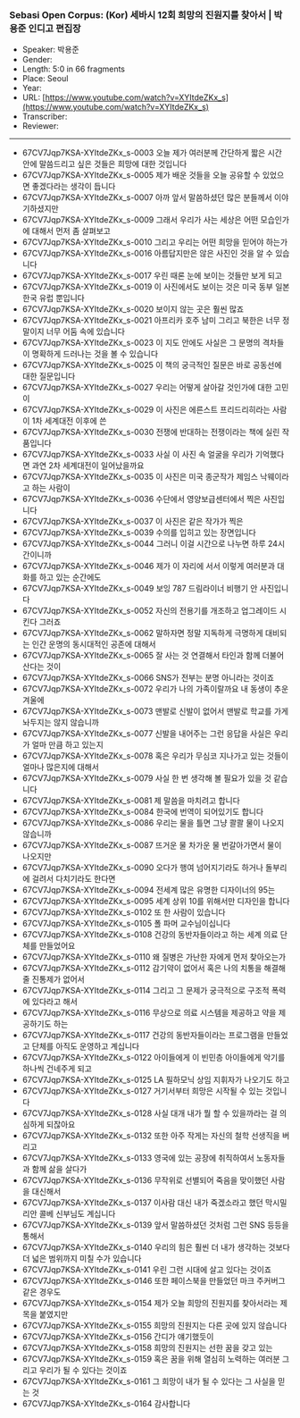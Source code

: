 ### Sebasi Open Corpus: (Kor) 세바시 12회 희망의 진원지를 찾아서 | 박용준 인디고 편집장

- Speaker: 박용준
- Gender: 
- Length: 5:0 in 66 fragments
- Place: Seoul
- Year: 
- URL: [https://www.youtube.com/watch?v=XYItdeZKx_s](https://www.youtube.com/watch?v=XYItdeZKx_s)
- Transcriber: 
- Reviewer: 

---

- 67CV7Jqp7KSA-XYItdeZKx_s-0003 오늘 제가 여러분께 간단하게 짧은 시간 안에 말씀드리고 싶은 것들은 희망에 대한 것입니다
- 67CV7Jqp7KSA-XYItdeZKx_s-0005 제가 배운 것들을 오늘 공유할 수 있었으면 좋겠다라는 생각이 듭니다
- 67CV7Jqp7KSA-XYItdeZKx_s-0007 아까 앞서 말씀하셨던 많은 분들께서 이야기하셨지만
- 67CV7Jqp7KSA-XYItdeZKx_s-0009 그래서 우리가 사는 세상은 어떤 모습인가에 대해서 먼저 좀 살펴보고
- 67CV7Jqp7KSA-XYItdeZKx_s-0010 그리고 우리는 어떤 희망을 믿어야 하는가
- 67CV7Jqp7KSA-XYItdeZKx_s-0016 아름답지만은 않은 사진인 것을 알 수 있습니다
- 67CV7Jqp7KSA-XYItdeZKx_s-0017 우린 때론 눈에 보이는 것들만 보게 되고
- 67CV7Jqp7KSA-XYItdeZKx_s-0019 이 사진에서도 보이는 것은 미국 동부 일본 한국 유럽 뿐입니다
- 67CV7Jqp7KSA-XYItdeZKx_s-0020 보이지 않는 곳은 훨씬 많죠
- 67CV7Jqp7KSA-XYItdeZKx_s-0021 아프리카 호주 남미 그리고 북한은 너무 정말이지 너무 어둠 속에 있습니다
- 67CV7Jqp7KSA-XYItdeZKx_s-0023 이 지도 안에도 사실은 그 문명의 격차들이 명확하게 드러나는 것을 볼 수 있습니다
- 67CV7Jqp7KSA-XYItdeZKx_s-0025 이 책의 궁극적인 질문은 바로 공동선에 대한 질문입니다
- 67CV7Jqp7KSA-XYItdeZKx_s-0027 우리는 어떻게 살아갈 것인가에 대한 고민이
- 67CV7Jqp7KSA-XYItdeZKx_s-0029 이 사진은 에른스트 프리드리히라는 사람이 1차 세계대전 이후에 쓴
- 67CV7Jqp7KSA-XYItdeZKx_s-0030 전쟁에 반대하는 전쟁이라는 책에 실린 작품입니다
- 67CV7Jqp7KSA-XYItdeZKx_s-0033 사실 이 사진 속 얼굴을 우리가 기억했다면 과연 2차 세계대전이 일어났을까요
- 67CV7Jqp7KSA-XYItdeZKx_s-0035 이 사진은 미국 종군작가 제임스 낙웨이라고 하는 사람이
- 67CV7Jqp7KSA-XYItdeZKx_s-0036 수단에서 영양보급센터에서 찍은 사진입니다
- 67CV7Jqp7KSA-XYItdeZKx_s-0037 이 사진은 같은 작가가 찍은
- 67CV7Jqp7KSA-XYItdeZKx_s-0039 수의를 입히고 있는 장면입니다
- 67CV7Jqp7KSA-XYItdeZKx_s-0044 그러니 이걸 시간으로 나누면 하루 24시간이니까
- 67CV7Jqp7KSA-XYItdeZKx_s-0046 제가 이 자리에 서서 이렇게 여러분과 대화를 하고 있는 순간에도
- 67CV7Jqp7KSA-XYItdeZKx_s-0049 보잉 787 드림라이너 비행기 안 사진입니다
- 67CV7Jqp7KSA-XYItdeZKx_s-0052 자신의 전용기를 개조하고 업그레이드 시킨다 그러죠
- 67CV7Jqp7KSA-XYItdeZKx_s-0062 말하자면 정말 지독하게 극명하게 대비되는 인간 운명의 동시대적인 공존에 대해서
- 67CV7Jqp7KSA-XYItdeZKx_s-0065 잘 사는 것 연결해서 타인과 함께 더불어 산다는 것이
- 67CV7Jqp7KSA-XYItdeZKx_s-0066 SNS가 전부는 분명 아니라는 것이죠
- 67CV7Jqp7KSA-XYItdeZKx_s-0072 우리가 나의 가족이랄까요 내 동생이 추운 겨울에
- 67CV7Jqp7KSA-XYItdeZKx_s-0073 맨발로 신발이 없어서 맨발로 학교를 가게 놔두지는 않지 않습니까
- 67CV7Jqp7KSA-XYItdeZKx_s-0077 신발을 내어주는 그런 응답을 사실은 우리가 얼마 만큼 하고 있는지
- 67CV7Jqp7KSA-XYItdeZKx_s-0078 혹은 우리가 무심코 지나가고 있는 것들이 얼마나 많은지에 대해서
- 67CV7Jqp7KSA-XYItdeZKx_s-0079 사실 한 번 생각해 볼 필요가 있을 것 같습니다
- 67CV7Jqp7KSA-XYItdeZKx_s-0081 제 말씀을 마치려고 합니다
- 67CV7Jqp7KSA-XYItdeZKx_s-0084 한국에 번역이 되어있기도 합니다
- 67CV7Jqp7KSA-XYItdeZKx_s-0086 우리는 물을 틀면 그냥 콸콸 물이 나오지 않습니까
- 67CV7Jqp7KSA-XYItdeZKx_s-0087 뜨거운 물 차가운 물 번갈아가면서 물이 나오지만
- 67CV7Jqp7KSA-XYItdeZKx_s-0090 오다가 행여 넘어지기라도 하거나 돌부리에 걸려서 다치기라도 한다면
- 67CV7Jqp7KSA-XYItdeZKx_s-0094 전세계 많은 유명한 디자이너의 95는
- 67CV7Jqp7KSA-XYItdeZKx_s-0095 세계 상위 10를 위해서만 디자인을 합니다
- 67CV7Jqp7KSA-XYItdeZKx_s-0102 또 한 사람이 있습니다
- 67CV7Jqp7KSA-XYItdeZKx_s-0105 폴 파머 교수님이십니다
- 67CV7Jqp7KSA-XYItdeZKx_s-0108 건강의 동반자들이라고 하는 세계 의료 단체를 만들었어요
- 67CV7Jqp7KSA-XYItdeZKx_s-0110 왜 질병은 가난한 자에게 먼저 찾아오는가
- 67CV7Jqp7KSA-XYItdeZKx_s-0112 감기약이 없어서 혹은 나의 치통을 해결해 줄 진통제가 없어서
- 67CV7Jqp7KSA-XYItdeZKx_s-0114 그리고 그 문제가 궁극적으로 구조적 폭력에 있다라고 해서
- 67CV7Jqp7KSA-XYItdeZKx_s-0116 무상으로 의료 시스템을 제공하고 약을 제공하기도 하는
- 67CV7Jqp7KSA-XYItdeZKx_s-0117 건강의 동반자들이라는 프로그램을 만들었고 단체를 아직도 운영하고 계십니다
- 67CV7Jqp7KSA-XYItdeZKx_s-0122 아이들에게 이 빈민층 아이들에게 악기를 하나씩 건네주게 되고
- 67CV7Jqp7KSA-XYItdeZKx_s-0125 LA 필하모닉 상임 지휘자가 나오기도 하고
- 67CV7Jqp7KSA-XYItdeZKx_s-0127 거기서부터 희망은 시작될 수 있는 것입니다
- 67CV7Jqp7KSA-XYItdeZKx_s-0128 사실 대개 내가 뭘 할 수 있을까라는 걸 의심하게 되잖아요
- 67CV7Jqp7KSA-XYItdeZKx_s-0132 또한 아주 작게는 자신의 철학 선생직을 버리고
- 67CV7Jqp7KSA-XYItdeZKx_s-0133 영국에 있는 공장에 취직하여서 노동자들과 함께 삶을 살다가
- 67CV7Jqp7KSA-XYItdeZKx_s-0136 무작위로 선별되어 죽음을 맞이했던 사람을 대신해서
- 67CV7Jqp7KSA-XYItdeZKx_s-0137 이사람 대신 내가 죽겠소라고 했던 막시밀리안 콜베 신부님도 계십니다
- 67CV7Jqp7KSA-XYItdeZKx_s-0139 앞서 말씀하셨던 것처럼 그런 SNS 등등을 통해서
- 67CV7Jqp7KSA-XYItdeZKx_s-0140 우리의 힘은 훨씬 더 내가 생각하는 것보다 더 넓은 범위까지 미칠 수가 있습니다
- 67CV7Jqp7KSA-XYItdeZKx_s-0141 우린 그런 시대에 살고 있다는 것이죠
- 67CV7Jqp7KSA-XYItdeZKx_s-0146 또한 페이스북을 만들었던 마크 주커버그 같은 경우도
- 67CV7Jqp7KSA-XYItdeZKx_s-0154 제가 오늘 희망의 진원지를 찾아서라는 제목을 붙였지만
- 67CV7Jqp7KSA-XYItdeZKx_s-0155 희망의 진원지는 다른 곳에 있지 않습니다
- 67CV7Jqp7KSA-XYItdeZKx_s-0156 간디가 얘기했듯이
- 67CV7Jqp7KSA-XYItdeZKx_s-0158 희망의 진원지는 선한 꿈을 갖고 있는
- 67CV7Jqp7KSA-XYItdeZKx_s-0159 혹은 꿈을 위해 열심히 노력하는 여러분 그리고 우리가 될 수 있다는 것이죠
- 67CV7Jqp7KSA-XYItdeZKx_s-0161 그 희망이 내가 될 수 있다는 그 사실을 믿는 것
- 67CV7Jqp7KSA-XYItdeZKx_s-0164 감사합니다
